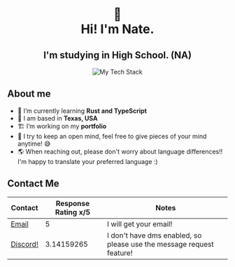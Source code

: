 <div align="center"><h1>
👋<br>
Hi! I'm Nate.
<br>
<h2>I'm studying in High School. (NA)</h2>
<img src="https://github-readme-tech-stack.vercel.app/api/cards?title=Stuff%20I%20use%20:)&align=center&borderRadius=15&fontFamily=none&showBorder=false&lineCount=3&theme=catppuccin_mocha&hideBg=true&hideTitle=true&line1=TypeScript,TypeScript,89b4fa;python,python,f9e2af;rust,rust,fab387;c%252B%252B,c%252B%252B,74c7ec;&line2=tauri,tauri,a6e3a1;react,react,b4befe;electron,electron,cba6f7;&line3=fastapi,fastapi,f2cdcd;discord,discord%20api,b4befe;" alt="My Tech Stack" />
</h1>
</div>

## About me

- 🌱 I’m currently learning **Rust and TypeScript**
- 📍 I am based in **Texas, USA**
- 🏗️ I’m working on my **portfolio**
- 🧠 I try to keep an open mind, feel free to give pieces of your mind anytime! 😅
- 🌎 When reaching out, please don't worry about language differences!! I'm happy to translate your preferred language :)

## Contact Me

| Contact | Response Rating x/5 | Notes |
| --- | --- | --- |
| <a href="mailto:airship.magical_0a@icloud.com?&subject=Inquiry &body=Hello! I emailed you! :) Hello from the mailto: tag!">Email</a> | 5 | I will get your email! |
| <a href="https://discord.com/users/338107857486610433">Discord!</a> | 3.14159265 | I don't have dms enabled, so please use the message request feature! |
